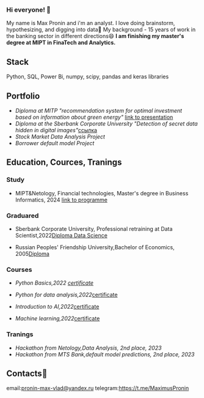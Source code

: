 ### Hi everyone! 👋

My name is Max Pronin and i'm an analyst.
I love doing brainstorm, hypothesizing, and digging into data🔭 My background - 15 years of work in the banking sector in different directions😄
**I am finishing my master's degree at MIPT in FinaTech and Analytics.**

##  Stack
Python, SQL, Power Bi, numpy, scipy, pandas and keras libraries

## Portfolio
- *Diploma at MITP "recommendation system for optimal investment based on information about green energy"* [link to presentation](https://docs.google.com/presentation/d/1z0iIgs6LlduLJCbWPMzKb7nTCdgCwpVD/edit?usp=sharing&ouid=115611261614680991719&rtpof=true&sd=true)
- *Diploma at the Sberbank Corporate University "Detection of secret data hidden in digital images"*[ссылка](https://example.com)
- *Stock Market Data Analysis Project*
- *Borrower default model Project*

## Education, Cources, Tranings
### Study
- MIPT&Netology, Financial technologies, Master's degree in Business Informatics, 2024 [link to programme]((https://netology.ru/programs/fintech#/lessons))
### Graduared
- Sberbank Corporate University, Professional retraining at Data Scientist,2022[Diploma Data Science](https://github.com/Maximum-prog/Maximum-prog/assets/113439880/9c36b95b-6e8d-41f8-9532-0284d5f7cf36)

- Russian Peoples' Friendship University,Bachelor of Economics, 2005[Diploma](https://github.com/Maximum-prog/Maximum-prog/assets/113439880/25546488-61fb-464a-ac5c-d9486f06666e)

### Courses
- *Python Basics,2022 [certificate](https://github.com/Maximum-prog/Maximum-prog/assets/113439880/def21486-03d0-442b-8048-8f50a99f8a9e)*

- *Python for data analysis,2022*[certificate](https://github.com/Maximum-prog/Maximum-prog/assets/113439880/0eb17e09-230c-4c11-8d6c-ccd5d3f173b2)

- *Introduction to AI,2022*[certificate](https://github.com/Maximum-prog/Maximum-prog/assets/113439880/4f00753e-9f60-4277-b1f5-c260495ef240)

- *Machine learning,2022*[certificate](https://github.com/Maximum-prog/Maximum-prog/assets/113439880/58c6bad0-5839-4dba-9043-8e7585fc4013)

### Tranings
- *Hackathon from Netology,Data Analysis, 2nd place, 2023*
-  *Hackathon from MTS Bank,default model predictions, 2nd place, 2023*
## Contacts💬
email:pronin-max-vlad@yandex.ru
telegram:https://t.me/MaximusPronin

<!--
**Maximum-prog/Maximum-prog** is a ✨ _special_ ✨ repository because its `README.md` (this file) appears on your GitHub profile.

Here are some ideas to get you started:

- 🔭 I’m currently working on ...
- 🌱 I’m currently learning ...
- 👯 I’m looking to collaborate on ...
- 🤔 I’m looking for help with ...
- 💬 Ask me about ...
- 📫 How to reach me: ...
- 😄 Pronouns: ...
- ⚡ Fun fact: ...
-->
